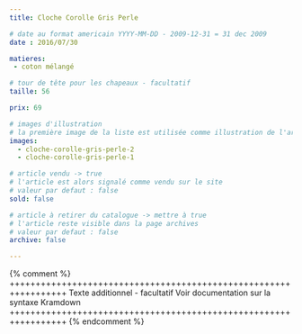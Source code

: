 ```yaml
---
title: Cloche Corolle Gris Perle

# date au format americain YYYY-MM-DD - 2009-12-31 = 31 dec 2009
date : 2016/07/30

matieres:
 - coton mélangé

# tour de tête pour les chapeaux - facultatif
taille: 56

prix: 69

# images d'illustration
# la première image de la liste est utilisée comme illustration de l'article dans les pages de listing.
images:
  - cloche-corolle-gris-perle-2
  - cloche-corolle-gris-perle-1

# article vendu -> true
# l'article est alors signalé comme vendu sur le site
# valeur par defaut : false
sold: false

# article à retirer du catalogue -> mettre à true
# l'article reste visible dans la page archives
# valeur par defaut : false
archive: false

---
```

{% comment %} +++++++++++++++++++++++++++++++++++++++++++++++++++++++++++++++++
              Texte additionnel - facultatif
              Voir documentation sur la syntaxe Kramdown
+++++++++++++++++++++++++++++++++++++++++++++++++++++++++++++++++ {% endcomment %}
